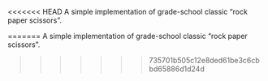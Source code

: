 <<<<<<< HEAD
A simple implementation of grade-school classic “rock paper scissors”.

=======
 A simple implementation of grade-school classic “rock paper scissors”. 
>>>>>>> 735701b505c12e8ded61be3c6cbbd65886d1d24d


